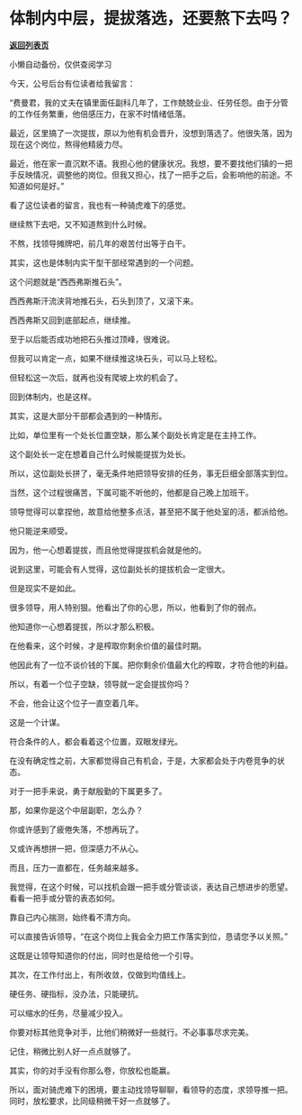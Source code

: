 # 体制内中层，提拔落选，还要熬下去吗？

[**返回列表页**](/gzh/费曼的小茶馆)

小懒自动备份，仅供查阅学习

今天，公号后台有位读者给我留言：

  

“费曼君，我的丈夫在镇里面任副科几年了，工作兢兢业业、任劳任怨。由于分管的工作任务繁重，他倍感压力，在家不时情绪低落。

  

最近，区里搞了一次提拔，原以为他有机会晋升，没想到落选了。他很失落，因为现在这个岗位，熬得他精疲力尽。

  

最近，他在家一直沉默不语。我担心他的健康状况。我想，要不要找他们镇的一把手反映情况，调整他的岗位。但我又担心，找了一把手之后，会影响他的前途。不知道如何是好。”

  

看了这位读者的留言，我也有一种骑虎难下的感觉。

  

继续熬下去吧，又不知道熬到什么时候。

  

不熬，找领导摊牌吧，前几年的艰苦付出等于白干。

  

其实，这也是体制内实干型干部经常遇到的一个问题。

  

这个问题就是“西西弗斯推石头”。

  

西西弗斯汗流浃背地推石头，石头到顶了，又滚下来。

  

西西弗斯又回到底部起点，继续推。

  

至于以后能否成功地把石头推过顶峰，很难说。

  

但我可以肯定一点，如果不继续推这块石头，可以马上轻松。

  

但轻松这一次后，就再也没有爬坡上坎的机会了。

  

回到体制内，也是这样。

  

其实，这是大部分干部都会遇到的一种情形。

  

比如，单位里有一个处长位置空缺，那么某个副处长肯定是在主持工作。

  

这个副处长一定在想着自己什么时候能提拔为处长。

  

所以，这位副处长拼了，毫无条件地把领导安排的任务，事无巨细全部落实到位。

  

当然，这个过程很痛苦，下属可能不听他的，他都是自己晚上加班干。

  

领导觉得可以拿捏他，故意给他整多点活，甚至把不属于他处室的活，都派给他。

  

他只能逆来顺受。

  

因为，他一心想着提拔，而且他觉得提拔机会就是他的。

  

说到这里，可能会有人觉得，这位副处长的提拔机会一定很大。

  

但是现实不是如此。

  

很多领导，用人特别狠。他看出了你的心思，所以，他看到了你的弱点。

  

他知道你一心想着提拔，所以才那么积极。

  

在他看来，这个时候，才是榨取你剩余价值的最佳时期。

  

他因此有了一位不谈价钱的下属。把你剩余价值最大化的榨取，才符合他的利益。

  

所以，有着一个位子空缺，领导就一定会提拔你吗？

  

不会，他会让这个位子一直空着几年。

  

这是一个计谋。

  

符合条件的人，都会看着这个位置，双眼发绿光。

  

在没有确定性之前，大家都觉得自己有机会，于是，大家都会处于内卷竞争的状态。

  

对于一把手来说，勇于献殷勤的下属更多了。

  

那，如果你是这个中层副职，怎么办？

  

你或许感到了疲倦失落，不想再玩了。

  

又或许再想拼一把，但深感力不从心。

  

而且，压力一直都在，任务越来越多。

  

我觉得，在这个时候，可以找机会跟一把手或分管谈谈，表达自己想进步的愿望。看看一把手或分管的表态如何。

  

靠自己内心揣测，始终看不清方向。

  

可以直接告诉领导，“在这个岗位上我会全力把工作落实到位，恳请您予以关照。”

  

这既是让领导知道你的付出，同时也是给他一个引导。

  

其次，在工作付出上，有所收敛，仅做到均值线上。

  

硬任务、硬指标，没办法，只能硬抗。

  

可以缩水的任务，尽量减少投入。

  

你要对标其他竞争对手，比他们稍微好一些就行。不必事事尽求完美。

  

记住，稍微比别人好一点点就够了。

  

其实，你的对手没有你那么卷，你放松也能赢。

  

所以，面对骑虎难下的困境，要主动找领导聊聊，看领导的态度，求领导推一把。同时，放松要求，比同级稍微干好一点就够了。

